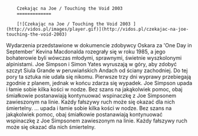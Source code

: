 
        Czekając na Joe / Touching the Void 2003 
        =============
        
        [![Czekając na Joe / Touching the Void 2003 ](http://vidos.pl/images/player.gif)](http://vidos.pl/czekajac-na-joe-touching-the-void-2003)
        
        
 Wydarzenia przedstawione w dokumencie zdobywcy Oskara za 'One Day in September' Kevina Macdonalda rozegrały się w roku 1985, a jego bohaterowie byli wówczas młodymi, sprawnymi, świetnie wyszkolonymi alpinistami. Joe Simpson i Simon Yates wyruszają w góry, aby zdobyć szczyt Siula Grande w peruwiańskich Andach od ściany zachodniej. Do tej pory ta sztuka nie udała się nikomu. Pierwsze trzy dni wyprawy przebiegają zgodnie z planem, jednak w końcu zdarza się wypadek. Joe Simpson upada i łamie sobie kilka kości w nodze. Bez szans na jakąkolwiek pomoc, obaj śmiałkowie postanawiają kontynuować wspinaczkę z Joe Simpsonem zawieszonym na linie. Każdy fałszywy ruch może się okazać dla nich śmiertelny.   ... upada i łamie sobie kilka kości w nodze. Bez szans na jakąkolwiek pomoc, obaj śmiałkowie postanawiają kontynuować wspinaczkę z Joe Simpsonem zawieszonym na linie. Każdy fałszywy ruch może się okazać dla nich śmiertelny.
    